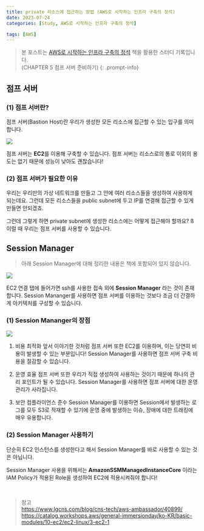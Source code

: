 ```yaml
---
title: private 리소스에 접근하는 방법 (AWS로 시작하는 인프라 구축의 정석)
date: 2023-07-24
categories: [Study, AWS로 시작하는 인프라 구축의 정석]

tags: [AWS]
---
```


> 본 포스트는 [AWS로 시작하는 인프라 구축의 정석](https://www.yes24.com/Product/Goods/109747932) 책을 활용한 스터디 기록입니다. <br> (CHAPTER 5 점프 서버 준비하기)
{: .prompt-info}

## 점프 서버
### (1) 점프 서버란?
점프 서버(Bastion Host)란 우리가 생성한 모든 리소스에 접근할 수 있는 입구를 의미합니다.

![](https://velog.velcdn.com/images/chaerim1001/post/b3b69882-b57d-42bf-a7c2-95a2bd93d605/image.png)

점프 서버는 **EC2**를 이용해 구축할 수 있습니다. 점프 서버는 리소스로의 통로 이외의 용도는 없기 때문에 성능이 낮아도 괜찮습니다!

### (2) 점프 서버가 필요한 이유
우리는 우리만의 가상 네트워크를 만들고 그 안에 여러 리소스들을 생성하여 사용하게 되는데요. 그런데 모든 리소스들을 public subnet에 두고 IP를 연결해 접근할 수 있게 만들면 안되겠죠.

그런데 그렇게 하면 private subnet에 생성한 리소스에는 어떻게 접근해야 할까요? ß이럴 때 우리는 점프 서버를 사용할 수 있습니다.

## Session Manager
> 아래 Session Manager에 대해 정리한 내용은 책에 포함되어 있지 않습니다.

![](https://velog.velcdn.com/images/chaerim1001/post/fead8f0b-e3be-4191-9397-18df4ea39ac9/image.png)

EC2 연결 탭에 들어가면 ssh를 사용한 접속 외에 **Session Manager** 라는 것이 존재합니다.
Session Mananger를 사용하면 점프 서버를 이용하는 것보다 조금 더 간결하게 아키텍처를 구성할 수 있습니다. 

### (1) Session Mananger의 장점

![](https://velog.velcdn.com/images/chaerim1001/post/9c79e613-d46e-4eb3-a8d2-118cd88063f2/image.png)

1. 비용 최적화
앞서 이야기한 것처럼 점프 서버 또한 EC2를 이용하며, 이는 당연히 비용이 발생할 수 있는 부분입니다! Session Manager를 사용하면 점프 서버 구축 비용을 절감할 수 있습니다.

2. 운영 효율
점프 서버 또한 우리가 직접 생성하여 사용하는 것이기 때문에 하나의 관리 포인트가 될 수 있습니다. Session Manager를 사용하면 점프 서버에 대한 운영관리가 사라집니다.

3. 보안 컴플라이언스 준수
Session Manager를 이용하면 Session에서 발생하는 로그를 모두 S3로 적재할 수 있기에 운영 중에 발생하는 이슈, 장애에 대한 트래킹에 매우 유용합니다.

### (2) Session Manager 사용하기
단순히 EC2 인스턴스를 생성한다고 해서 Session Manager를 바로 사용할 수 있는 것은 아닙니다.

Session Manager 사용을 위해서는 **AmazonSSMManagedInstanceCore** 이라는 IAM Policy가 적용된 Role을 생성하여 EC2에 적용시켜줘야 합니다!

<br>

> 참고 <br> 
https://www.lgcns.com/blog/cns-tech/aws-ambassador/40899/ <br>
https://catalog.workshops.aws/general-immersionday/ko-KR/basic-modules/10-ec2/ec2-linux/3-ec2-1